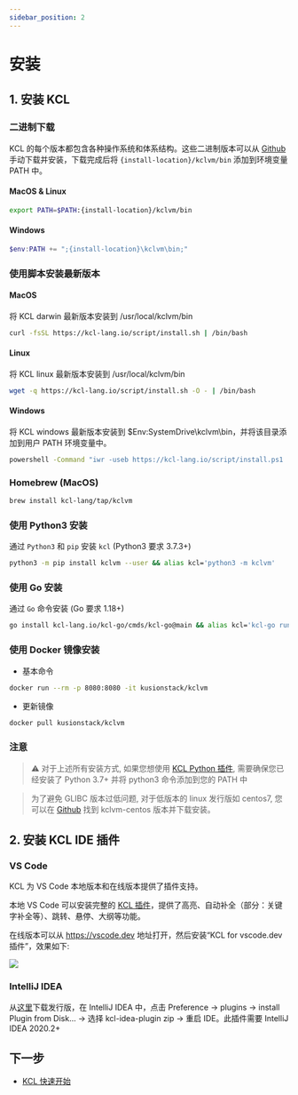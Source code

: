 ```yaml
---
sidebar_position: 2
---
```


# 安装

## 1. 安装 KCL

### 二进制下载

KCL 的每个版本都包含各种操作系统和体系结构。这些二进制版本可以从 [Github](https://github.com/kcl-lang/kcl/releases/) 手动下载并安装，下载完成后将 `{install-location}/kclvm/bin` 添加到环境变量 PATH 中。

#### MacOS & Linux

```bash
export PATH=$PATH:{install-location}/kclvm/bin
```

#### Windows

```powershell
$env:PATH += ";{install-location}\kclvm\bin;"
```

### 使用脚本安装最新版本

#### MacOS

将 KCL darwin 最新版本安装到 /usr/local/kclvm/bin

```bash
curl -fsSL https://kcl-lang.io/script/install.sh | /bin/bash
```

#### Linux

将 KCL linux 最新版本安装到 /usr/local/kclvm/bin

```bash
wget -q https://kcl-lang.io/script/install.sh -O - | /bin/bash
```

#### Windows

将 KCL windows 最新版本安装到 $Env:SystemDrive\kclvm\bin，并将该目录添加到用户 PATH 环境变量中。

```bash
powershell -Command "iwr -useb https://kcl-lang.io/script/install.ps1 | iex"
```

### Homebrew (MacOS)

```bash
brew install kcl-lang/tap/kclvm
```

### 使用 Python3 安装

通过 `Python3` 和 `pip` 安装 `kcl` (Python3 要求 3.7.3+)

```bash
python3 -m pip install kclvm --user && alias kcl='python3 -m kclvm'
```

### 使用 Go 安装

通过 `Go` 命令安装 (Go 要求 1.18+)

```bash
go install kcl-lang.io/kcl-go/cmds/kcl-go@main && alias kcl='kcl-go run'
```

### 使用 Docker 镜像安装

+ 基本命令

```bash
docker run --rm -p 8080:8080 -it kusionstack/kclvm
```

+ 更新镜像

```bash
docker pull kusionstack/kclvm
```

### 注意

> ⚠️ 对于上述所有安装方式, 如果您想使用 [KCL Python 插件](https://kcl-lang.io/docs/reference/plugin/overview), 需要确保您已经安装了 Python 3.7+ 并将 python3 命令添加到您的 PATH 中

> 为了避免 GLIBC 版本过低问题, 对于低版本的 linux 发行版如 centos7, 您可以在 [Github](https://github.com/kcl-lang/kcl/releases/) 找到 kclvm-centos 版本并下载安装。

## 2. 安装 KCL IDE 插件

### VS Code

KCL 为 VS Code 本地版本和在线版本提供了插件支持。

本地 VS Code 可以安装完整的 [KCL 插件](https://marketplace.visualstudio.com/items?itemName=kcl.kcl-vscode-extension)，提供了高亮、自动补全（部分：关键字补全等）、跳转、悬停、大纲等功能。

在线版本可以从 https://vscode.dev 地址打开，然后安装“KCL for vscode.dev 插件”，效果如下:

![](/img/docs/user_docs/getting-started/install/ide-vscode.png)

### IntelliJ IDEA

从[这里](https://github.com/kcl-lang/intellij-kcl/releases)下载发行版，在 IntelliJ IDEA 中，点击 Preference -> plugins -> install Plugin from Disk... -> 选择 kcl-idea-plugin zip -> 重启 IDE。此插件需要 IntelliJ IDEA 2020.2+

## 下一步

+ [KCL 快速开始](/docs/user_docs/getting-started/kcl-quick-start)
